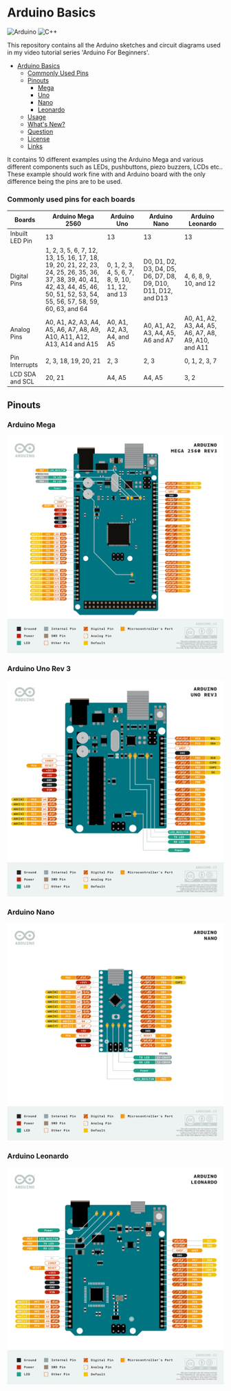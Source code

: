 # Arduino Basics
![Arduino](https://img.shields.io/badge/-Arduino-00979D?style=for-the-badge&logo=Arduino&logoColor=white)  ![C++](https://img.shields.io/badge/c++-%2300599C.svg?style=for-the-badge&logo=c%2B%2B&logoColor=white)

This repository contains all the Arduino sketches and circuit diagrams used in my video tutorial series 'Arduino For Beginners'.

<!-- TOC -->

- [Arduino Basics](#Arduino-Basics)
    - [Commonly Used Pins](#Commonly-used-pins-for-each-boards)
    - [Pinouts](#Pinouts)
        - [Mega](#Arduino-Mega)
        - [Uno](#Arduino-Uno-Rev-3)
        - [Nano](#Arduino-Nano)
        - [Leonardo](#Arduino-Leonardo)
    - [Usage](#usage)
    - [What's New?](#whats-new)
    - [Question](#question)
    - [License](#license)
    - [Links](#links)

<!-- /TOC -->
It contains 10 different examples using the Arduino Mega and various different components such as LEDs, pushbuttons, piezo buzzers, LCDs etc.. These example should work fine with and Arduino board with the only difference being the pins are to be used. 

### Commonly used pins for each boards
| Boards | Arduino Mega 2560 | Arduino Uno | Arduino Nano | Arduino Leonardo |
| ------ | ----------------- | ----------- | ------------ | ----------- |
| Inbuilt LED Pin | 13 | 13 | 13 | 13
| Digital Pins | 1, 2, 3, 5, 6, 7, 12, 13, 15, 16, 17, 18, 19, 20, 21, 22, 23, 24, 25, 26, 35, 36, 37, 38, 39, 40, 41, 42, 43, 44, 45, 46, 50, 51, 52, 53, 54, 55, 56, 57, 58, 59, 60, 63, and 64 | 0, 1, 2, 3, 4, 5, 6, 7, 8, 9, 10, 11, 12, and 13 | D0, D1, D2, D3, D4, D5, D6, D7, D8, D9, D10, D11, D12, and D13 | 4, 6, 8, 9, 10, and 12 |
| Analog Pins | A0, A1, A2, A3, A4, A5, A6, A7, A8, A9, A10, A11, A12, A13, A14 and A15 | A0, A1, A2, A3, A4, and A5 | A0, A1, A2, A3, A4, A5, A6 and A7 | A0, A1, A2, A3, A4, A5, A6, A7, A8, A9, A10, and A11 |
| Pin Interrupts  | 2, 3, 18, 19, 20, 21 | 2, 3 | 2, 3 | 0, 1, 2, 3, 7|
| LCD SDA and SCL | 20, 21 | A4, A5 | A4, A5 | 3, 2 |

## Pinouts
### Arduino Mega

![](https://github.com/anantnrg/Arduino-Basics/blob/main/Diagrams/Arduino-Mega-Pinout.png?raw=true)

### Arduino Uno Rev 3

![](https://github.com/anantnrg/Arduino-Basics/blob/main/Diagrams/Arduino-Uno-Pinout.png?raw=true)

### Arduino Nano

![](https://github.com/anantnrg/Arduino-Basics/blob/main/Diagrams/Arduino-Nano-Pinout.png?raw=true)

### Arduino Leonardo

![](https://github.com/anantnrg/Arduino-Basics/blob/main/Diagrams/Arduino-Leonardo-Pinout.png?raw=true)


